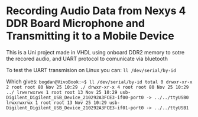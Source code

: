 # Recording Audio Data from Nexys 4 DDR Board Microphone and Transmitting it to a Mobile Device

This is a Uni project made in VHDL using onboard DDR2 memory to sotre the recored audio, and UART protocol to comunicate via bluetooth

To test the UART transmision on Linux you can:
`ll /dev/serial/by-id`

Which gives:
`
bogdan@VivoBook:~$ ll /dev/serial/by-id
total 0
drwxr-xr-x 2 root root 80 Nov 25 10:29 ./
drwxr-xr-x 4 root root 80 Nov 25 10:29 ../
lrwxrwxrwx 1 root root 13 Nov 25 10:29 usb-Digilent_Digilent_USB_Device_210292A3FCE3-if00-port0 -> ../../ttyUSB0
lrwxrwxrwx 1 root root 13 Nov 25 10:29 usb-Digilent_Digilent_USB_Device_210292A3FCE3-if01-port0 -> ../../ttyUSB1
`
